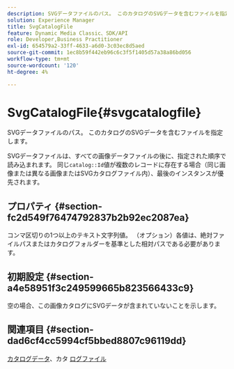 ```yaml
---
description: SVGデータファイルのパス。 このカタログのSVGデータを含むファイルを指定します。
solution: Experience Manager
title: SvgCatalogFile
feature: Dynamic Media Classic、SDK/API
role: Developer,Business Practitioner
exl-id: 654579a2-33ff-4633-a6d0-3c03ec8d5aed
source-git-commit: 1ec8b59f442eb96c6c3f5f1405d57a38a86bd056
workflow-type: tm+mt
source-wordcount: '120'
ht-degree: 4%

---
```


# SvgCatalogFile{#svgcatalogfile}

SVGデータファイルのパス。 このカタログのSVGデータを含むファイルを指定します。

SVGデータファイルは、すべての画像データファイルの後に、指定された順序で読み込まれます。 同じ`catalog::Id`値が複数のレコードに存在する場合（同じ画像または異なる画像またはSVGカタログファイル内）、最後のインスタンスが優先されます。

## プロパティ {#section-fc2d549f76474792837b2b92ec2087ea}

コンマ区切りの1つ以上のテキスト文字列値。 （オプション）各値は、絶対ファイルパスまたはカタログフォルダーを基準とした相対パスである必要があります。

## 初期設定 {#section-a4e58951f3c249599665b823566433c9}

空の場合、この画像カタログにSVGデータが含まれていないことを示します。

## 関連項目 {#section-dad6cf4cc5994cf5bbed8807c96119dd}

[カタログデータ](../../../../../is-api/image-catalog/image-serving-api-ref/c-image-catalog-reference/c-overview/c-catalog-data-fields/c-catalog-data-fields.md#concept-b19581028ec44f98b9f5943624403d29)、カタ [ログファイル](../../../../../is-api/image-catalog/image-serving-api-ref/c-image-catalog-reference/c-attributes-reference/r-catalogfile.md#reference-16498bb4cb33458697c1ab002ea8db79)
